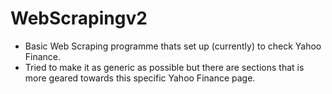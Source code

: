 # WebScrapingv2
- Basic Web Scraping programme thats set up (currently) to check Yahoo Finance.  
- Tried to make it as generic as possible but there are sections that is more geared towards this specific Yahoo Finance page. 
